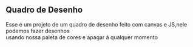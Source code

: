 <h2>Quadro de Desenho </h2>
Esse é um projeto de um quadro de desenho feito com canvas e JS,nele podemos fazer desenhos <br>usando nossa paleta de cores e apagar á qualquer momento
